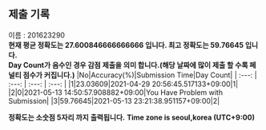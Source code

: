 


  
## 제출 기록  
이름 : 201623290  
**현재 평균 정확도는 27.600846666666666 입니다. 최고 정확도는 59.76645 입니다.**  
**Day Count가 음수인 경우 감점 제출을 의미 합니다.(해당 날짜에 많이 제출 할 수록 페널티 점수가 커집니다.)**
|No|Accuracy(%)|Submission Time|Day Count|
| :---: | :---: | :---: | :---: |
|1|23.03609|2021-04-29 20:56:45.517133+09:00|1|
|2|0|2021-05-13 14:50:57.908882+09:00|You Have Problem with Submission|
|3|59.76645|2021-05-13 23:21:38.951157+09:00|2|


**정확도는 소숫점 5자리 까지 출력됩니다.**
**Time zone is seoul,korea (UTC+9:00)**
